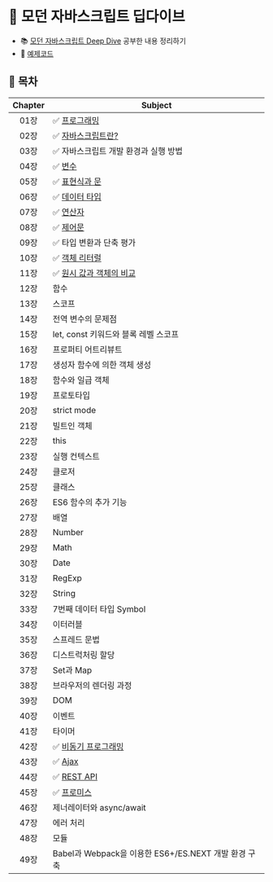 # 📝 모던 자바스크립트 딥다이브
- 📚 [모던 자바스크립트 Deep Dive](https://www.aladin.co.kr/shop/wproduct.aspx?ItemId=251552545&start=slayer) 공부한 내용 정리하기
- 📒 [예제코드](https://github.com/wikibook/mjs)


## 📌 목차
|**Chapter**|**Subject**|
|:--:|--|
|01장|✅ [프로그래밍](https://github.com/xoxojw/modern-js-deep-dive/tree/main/chapters/01장_프로그래밍.md)|
|02장|✅ [자바스크립트란?](https://github.com/xoxojw/modern-js-deep-dive/tree/main/chapters/02장_자바스크립트란.md)|
|03장|✅ 자바스크립트 개발 환경과 실행 방법|
|04장|✅ [변수](https://github.com/xoxojw/modern-js-deep-dive/tree/main/chapters/04장_변수.md)|
|05장|✅ [표현식과 문](https://github.com/xoxojw/modern-js-deep-dive/tree/main/chapters/05장_표현식과_문.md)|
|06장|✅ [데이터 타입](https://github.com/xoxojw/modern-js-deep-dive/tree/main/chapters/06장_데이터_타입.md)|
|07장|✅ [연산자](https://github.com/xoxojw/modern-js-deep-dive/tree/main/chapters/07장_연산자.md)|
|08장|✅ [제어문](https://github.com/xoxojw/modern-js-deep-dive/tree/main/chapters/08장_제어문.md)|
|09장|✅ 타입 변환과 단축 평가|
|10장|✅ [객체 리터럴](https://github.com/xoxojw/modern-js-deep-dive/tree/main/chapters/10장_객체_리터럴.md)|
|11장|✅ [원시 값과 객체의 비교](https://github.com/xoxojw/modern-js-deep-dive/tree/main/chapters/11장_원시_값과_객체의_비교.md)|
|12장|함수|
|13장|스코프|
|14장|전역 변수의 문제점|
|15장|let, const 키워드와 블록 레벨 스코프|
|16장|프로퍼티 어트리뷰트|
|17장|생성자 함수에 의한 객체 생성|
|18장|함수와 일급 객체|
|19장|프로토타입|
|20장|strict mode|
|21장|빌트인 객체|
|22장|this|
|23장|실행 컨텍스트|
|24장|클로저|
|25장|클래스|
|26장|ES6 함수의 추가 기능|
|27장|배열|
|28장|Number|
|29장|Math|
|30장|Date|
|31장|RegExp|
|32장|String|
|33장|7번째 데이터 타입 Symbol|
|34장|이터러블|
|35장|스프레드 문법|
|36장|디스트럭처링 할당|
|37장|Set과 Map|
|38장|브라우저의 렌더링 과정|
|39장|DOM|
|40장|이벤트|
|41장|타이머|
|42장|✅ [비동기 프로그래밍](https://github.com/xoxojw/modern-js-deep-dive/tree/main/chapters/42장_비동기_프로그래밍.md)|
|43장|✅ [Ajax](https://github.com/xoxojw/modern-js-deep-dive/blob/main/chapters/43장_Ajax.md.md)|
|44장|✅ [REST API](https://github.com/xoxojw/modern-js-deep-dive/blob/main/chapters/44장_REST_API.md)|
|45장|✅ [프로미스](https://github.com/xoxojw/modern-js-deep-dive/blob/main/chapters/45장_프로미스.md)|
|46장|제너레이터와 async/await|
|47장|에러 처리|
|48장|모듈|
|49장|Babel과 Webpack을 이용한 ES6+/ES.NEXT 개발 환경 구축|